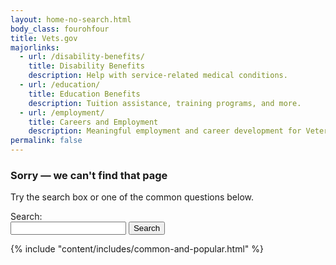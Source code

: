 ```yaml
---
layout: home-no-search.html
body_class: fourohfour
title: Vets.gov
majorlinks:
  - url: /disability-benefits/
    title: Disability Benefits
    description: Help with service-related medical conditions.
  - url: /education/
    title: Education Benefits
    description: Tuition assistance, training programs, and more.
  - url: /employment/
    title: Careers and Employment
    description: Meaningful employment and career development for Veterans and their families.
permalink: false
---
```

<div class="main home" role="main">
  <div class="section three">
    <div class="primary">
      <div class="usa-grid">
        <div class="usa-width-three-fourths">
          <h3>Sorry — we can't find that page</h3>
          <p>
            Try the search box or one of the common questions below.
          </p>
          <div class="call-out">
            <form accept-charset="UTF-8" action="https://search.vets.gov/search" id="search_form" class="search404 full-width" method="get">
              <div style="margin:0;padding:0;display:inline">
                <input name="utf8" type="hidden" value="&#x2713;" /></div>
              <input id="affiliate" name="affiliate" type="hidden" value="vets.gov_search" />
              <label for="mobile-query">Search:</label>
              <div class="usa-grid-full va-flex">
                <input autocomplete="off" class="usagov-search-autocomplete full-width" id="mobile-query" name="query" type="text" />
                <input name="commit" type="submit" value="Search" />
              </div>
            </form>
          </div>
        </div>
      </div>
    </div>
  </div>
</div>
<div class="section two" role="main">
  {% include "content/includes/common-and-popular.html" %}
</div>

<script>
  var usasearch_config = { siteHandle:"vets.gov_search" };
  var script = document.createElement("script");
  script.src = "https://search.usa.gov/javascripts/remote.loader.js";
  document.getElementsByTagName("head")[0].appendChild(script);
</script>
